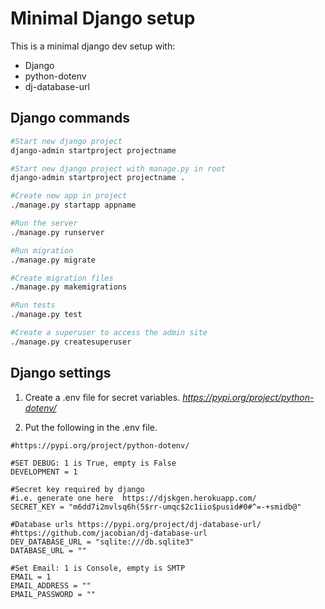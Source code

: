 # Minimal Django setup

This is a minimal django dev setup with:

- Django
- python-dotenv
- dj-database-url

## Django commands

```bash
#Start new django project
django-admin startproject projectname

#Start new django project with manage.py in root
django-admin startproject projectname .

#Create new app in project
./manage.py startapp appname

#Run the server
./manage.py runserver

#Run migration
./manage.py migrate

#Create migration files
./manage.py makemigrations

#Run tests
./manage.py test

#Create a superuser to access the admin site
./manage.py createsuperuser
```

## Django settings

1. Create a .env file for secret variables.
 *<https://pypi.org/project/python-dotenv/>*

2. Put the following in the .env file.

```env
#https://pypi.org/project/python-dotenv/

#SET DEBUG: 1 is True, empty is False
DEVELOPMENT = 1

#Secret key required by django
#i.e. generate one here  https://djskgen.herokuapp.com/
SECRET_KEY = "m6dd7i2mvlsq6h(5$rr-umqc$2c1iio$pusid#0#^=-+smidb@"

#Database urls https://pypi.org/project/dj-database-url/
#https://github.com/jacobian/dj-database-url
DEV_DATABASE_URL = "sqlite:///db.sqlite3"
DATABASE_URL = ""

#Set Email: 1 is Console, empty is SMTP
EMAIL = 1
EMAIL_ADDRESS = ""
EMAIL_PASSWORD = ""
```
